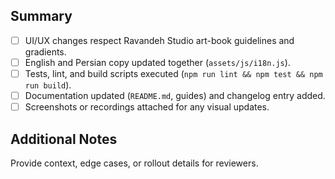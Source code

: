 ## Summary
- [ ] UI/UX changes respect Ravandeh Studio art-book guidelines and gradients.
- [ ] English and Persian copy updated together (`assets/js/i18n.js`).
- [ ] Tests, lint, and build scripts executed (`npm run lint && npm test && npm run build`).
- [ ] Documentation updated (`README.md`, guides) and changelog entry added.
- [ ] Screenshots or recordings attached for any visual updates.

## Additional Notes
Provide context, edge cases, or rollout details for reviewers.
